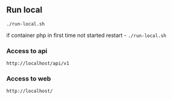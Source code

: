 ## Run local

`./run-local.sh`

if container php in first time not started restart - `./run-local.sh`

### Access to api
`http://localhost/api/v1`

### Access to web
`http://localhost/`